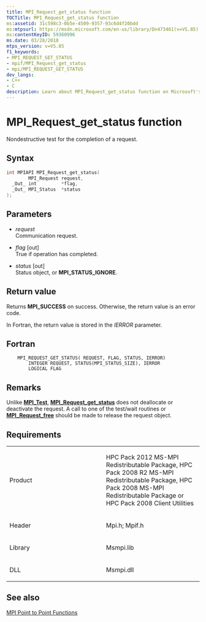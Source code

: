 ```yaml
---
title: MPI_Request_get_status function
TOCTitle: MPI_Request_get_status function
ms:assetid: 31c598c3-0b5e-4509-9357-93c6d4f20bdd
ms:mtpsurl: https://msdn.microsoft.com/en-us/library/Dn473461(v=VS.85)
ms:contentKeyID: 59360996
ms.date: 03/28/2018
mtps_version: v=VS.85
f1_keywords:
- MPI_REQUEST_GET_STATUS
- mpif/MPI_Request_get_status
- mpi/MPI_REQUEST_GET_STATUS
dev_langs:
- C++
- C
description: Learn about MPI_Request_get_status function on Microsoft's site. Understand its syntax, parameters, return value, and how it differs from MPI_Test.
---
```


# MPI\_Request\_get\_status function

Nondestructive test for the completion of a request.

## Syntax

``` c++
int MPIAPI MPI_Request_get_status(
        MPI_Request request,
  _Out_ int         *flag,
  _Out_ MPI_Status  *status
);
```

## Parameters

  - *request*  
    Communication request.

  - *flag* \[out\]  
    True if operation has completed.

  - *status* \[out\]  
    Status object, or **MPI\_STATUS\_IGNORE**.

## Return value

Returns **MPI\_SUCCESS** on success. Otherwise, the return value is an error code.

In Fortran, the return value is stored in the *IERROR* parameter.

## Fortran

``` FORTRAN
    MPI_REQUEST_GET_STATUS( REQUEST, FLAG, STATUS, IERROR)
        INTEGER REQUEST, STATUS(MPI_STATUS_SIZE), IERROR
        LOGICAL FLAG
```

## Remarks

Unlike [**MPI\_Test**](mpi-test-function.md), [**MPI\_Request\_get\_status**](mpi-request-get-status-function.md) does not deallocate or deactivate the request.  A call to one of the test/wait routines or [**MPI\_Request\_free**](mpi-request-free-function.md) should be made to release the request object.

## Requirements

<table>
<colgroup>
<col style="width: 50%" />
<col style="width: 50%" />
</colgroup>
<tbody>
<tr class="odd">
<td><p>Product</p></td>
<td><p>HPC Pack 2012 MS-MPI Redistributable Package, HPC Pack 2008 R2 MS-MPI Redistributable Package, HPC Pack 2008 MS-MPI Redistributable Package or HPC Pack 2008 Client Utilities</p></td>
</tr>
<tr class="even">
<td><p>Header</p></td>
<td>Mpi.h;
Mpif.h</td>
</tr>
<tr class="odd">
<td><p>Library</p></td>
<td>Msmpi.lib</td>
</tr>
<tr class="even">
<td><p>DLL</p></td>
<td>Msmpi.dll</td>
</tr>
</tbody>
</table>


## See also

[MPI Point to Point Functions](mpi-point-to-point-functions.md)

